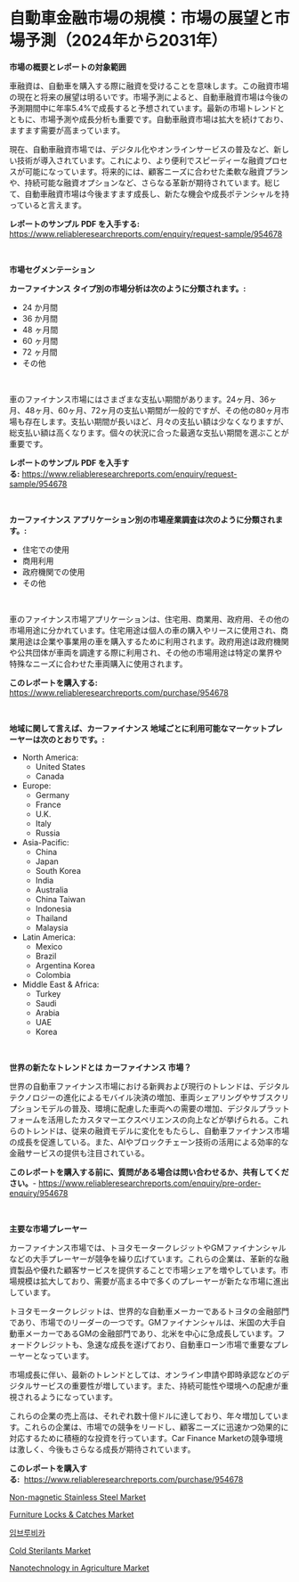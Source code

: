 <p><h1>自動車金融市場の規模：市場の展望と市場予測（2024年から2031年）</h1></p><p><strong>市場の概要とレポートの対象範囲</strong></p>
<p><p>車融資は、自動車を購入する際に融資を受けることを意味します。この融資市場の現在と将来の展望は明るいです。市場予測によると、自動車融資市場は今後の予測期間中に年率5.4%で成長すると予想されています。最新の市場トレンドとともに、市場予測や成長分析も重要です。自動車融資市場は拡大を続けており、ますます需要が高まっています。</p><p>現在、自動車融資市場では、デジタル化やオンラインサービスの普及など、新しい技術が導入されています。これにより、より便利でスピーディーな融資プロセスが可能になっています。将来的には、顧客ニーズに合わせた柔軟な融資プランや、持続可能な融資オプションなど、さらなる革新が期待されています。総じて、自動車融資市場は今後ますます成長し、新たな機会や成長ポテンシャルを持っていると言えます。</p></p>
<p><strong>レポートのサンプル PDF を入手する:</strong> <a href="https://www.reliableresearchreports.com/enquiry/request-sample/954678">https://www.reliableresearchreports.com/enquiry/request-sample/954678</a></p>
<p>&nbsp;</p>
<p><strong>市場セグメンテーション</strong></p>
<p><strong>カーファイナンス タイプ別の市場分析は次のように分類されます。:</strong></p>
<p><ul><li>24 か月間</li><li>36 か月間</li><li>48 ヶ月間</li><li>60 ヶ月間</li><li>72 ヶ月間</li><li>その他</li></ul></p>
<p>&nbsp;</p>
<p><p>車のファイナンス市場にはさまざまな支払い期間があります。24ヶ月、36ヶ月、48ヶ月、60ヶ月、72ヶ月の支払い期間が一般的ですが、その他の80ヶ月市場も存在します。支払い期間が長いほど、月々の支払い額は少なくなりますが、総支払い額は高くなります。個々の状況に合った最適な支払い期間を選ぶことが重要です。</p></p>
<p><strong>レポートのサンプル PDF を入手する:</strong>&nbsp;<a href="https://www.reliableresearchreports.com/enquiry/request-sample/954678">https://www.reliableresearchreports.com/enquiry/request-sample/954678</a></p>
<p>&nbsp;</p>
<p><strong> カーファイナンス アプリケーション別の市場産業調査は次のように分類されます。:</strong></p>
<p><ul><li>住宅での使用</li><li>商用利用</li><li>政府機関での使用</li><li>その他</li></ul></p>
<p>&nbsp;</p>
<p><p>車のファイナンス市場アプリケーションは、住宅用、商業用、政府用、その他の市場用途に分かれています。住宅用途は個人の車の購入やリースに使用され、商業用途は企業や事業用の車を購入するために利用されます。政府用途は政府機関や公共団体が車両を調達する際に利用され、その他の市場用途は特定の業界や特殊なニーズに合わせた車両購入に使用されます。</p></p>
<p><strong>このレポートを購入する:</strong>&nbsp; <a href="https://www.reliableresearchreports.com/purchase/954678">https://www.reliableresearchreports.com/purchase/954678</a></p>
<p>&nbsp;</p>
<p><strong>地域に関して言えば、カーファイナンス 地域ごとに利用可能なマーケットプレーヤーは次のとおりです。:</strong></p>
<p><ul>
    <li>
        North America:
        <ul>
            <li>United States</li>
            <li>Canada</li>
        </ul>
    </li>
    <li>
        Europe:
        <ul>
            <li>Germany</li>
            <li>France</li>
            <li>U.K.</li>
            <li>Italy</li>
            <li>Russia</li>
        </ul>
    </li>
    <li>
        Asia-Pacific:
        <ul>
            <li>China</li>
            <li>Japan</li>
            <li>South Korea</li>
            <li>India</li>
            <li>Australia</li>
            <li>China Taiwan</li>
            <li>Indonesia</li>
            <li>Thailand</li>
            <li>Malaysia</li>
        </ul>
    </li>
    <li>
        Latin America:
        <ul>
            <li>Mexico</li>
            <li>Brazil</li>
            <li>Argentina Korea</li>
            <li>Colombia</li>
        </ul>
    </li>
    <li>
        Middle East & Africa:
        <ul>
            <li>Turkey</li>
            <li>Saudi</li>
            <li>Arabia</li>
            <li>UAE</li>
            <li>Korea</li>
        </ul>
    </li>
    </ul></p>
<p>&nbsp;</p>
<p><strong>世界の新たなトレンドとは カーファイナンス 市場？</strong></p>
<p><p>世界の自動車ファイナンス市場における新興および現行のトレンドは、デジタルテクノロジーの進化によるモバイル決済の増加、車両シェアリングやサブスクリプションモデルの普及、環境に配慮した車両への需要の増加、デジタルプラットフォームを活用したカスタマーエクスペリエンスの向上などが挙げられる。これらのトレンドは、従来の融資モデルに変化をもたらし、自動車ファイナンス市場の成長を促進している。また、AIやブロックチェーン技術の活用による効率的な金融サービスの提供も注目されている。</p></p>
<p><strong>このレポートを購入する前に、質問がある場合は問い合わせるか、共有してください。</strong>- <a href="https://www.reliableresearchreports.com/enquiry/pre-order-enquiry/954678">https://www.reliableresearchreports.com/enquiry/pre-order-enquiry/954678</a></p>
<p>&nbsp;</p>
<p><strong>主要な市場プレーヤー</strong></p>
<p><p>カーファイナンス市場では、トヨタモータークレジットやGMファイナンシャルなどの大手プレーヤーが競争を繰り広げています。これらの企業は、革新的な融資製品や優れた顧客サービスを提供することで市場シェアを増やしています。市場規模は拡大しており、需要が高まる中で多くのプレーヤーが新たな市場に進出しています。</p><p>トヨタモータークレジットは、世界的な自動車メーカーであるトヨタの金融部門であり、市場でのリーダーの一つです。GMファイナンシャルは、米国の大手自動車メーカーであるGMの金融部門であり、北米を中心に急成長しています。フォードクレジットも、急速な成長を遂げており、自動車ローン市場で重要なプレーヤーとなっています。</p><p>市場成長に伴い、最新のトレンドとしては、オンライン申請や即時承認などのデジタルサービスの重要性が増しています。また、持続可能性や環境への配慮が重視されるようになっています。</p><p>これらの企業の売上高は、それぞれ数十億ドルに達しており、年々増加しています。これらの企業は、市場での競争をリードし、顧客ニーズに迅速かつ効果的に対応するために積極的な投資を行っています。Car Finance Marketの競争環境は激しく、今後もさらなる成長が期待されています。</p></p>
<p><strong>このレポートを購入する:</strong>&nbsp;&nbsp;<a href="https://www.reliableresearchreports.com/purchase/954678">https://www.reliableresearchreports.com/purchase/954678</a></p>
<p><p><a href="https://github.com/JameTravis/Market-Research-Report-List-4/blob/main/non-magnetic-stainless-steel-market.md">Non-magnetic Stainless Steel Market</a></p><p><a href="https://issuu.com/reportprime-2/docs/furniture-locks-catches-market-size-2030.pptx">Furniture Locks & Catches Market</a></p><p><a href="https://github.com/laholand/Market-Research-Report-List-2/blob/main/9312663185188.md">임브루비카</a></p><p><a href="https://ivy-potential-64b.notion.site/Cold-Sterilants-Market-Size-Growth-Outlook-from-2024-to-2031-projecting-at-Market-s-Trends-Analysi-16e25e3b6eb64c19ab36cc0c8dfa5069">Cold Sterilants Market</a></p><p><a href="https://github.com/vimar16th/Market-Research-Report-List-3/blob/main/nanotechnology-in-agriculture-market.md">Nanotechnology in Agriculture Market</a></p></p>